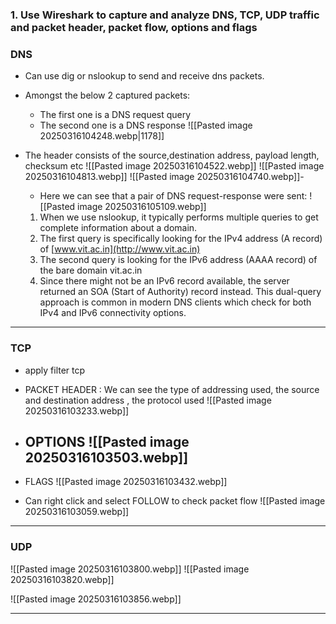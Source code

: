 ### 1. Use Wireshark to capture and analyze DNS, TCP, UDP traffic and packet header, packet flow, options and flags
	
### DNS

- Can use dig or nslookup to send and receive dns packets.
- Amongst the below 2 captured packets:
	- The first one is a DNS request query
	- The second one is a DNS response
	![[Pasted image 20250316104248.webp|1178]]
	
- The header consists of the source,destination address, payload length, checksum etc
	![[Pasted image 20250316104522.webp]]
	![[Pasted image 20250316104813.webp]]
	![[Pasted image 20250316104740.webp]]- 
	- Here we can see that a pair of DNS request-response were sent: ![[Pasted image 20250316105109.webp]]
	1. When we use nslookup, it typically performs multiple queries to get complete information about a domain.
	2. The first query is specifically looking for the IPv4 address (A record) of [www.vit.ac.in](http://www.vit.ac.in)
	3. The second query is looking for the IPv6 address (AAAA record) of the bare domain vit.ac.in
	4. Since there might not be an IPv6 record available, the server returned an SOA (Start of Authority) record instead.
	This dual-query approach is common in modern DNS clients which check for both IPv4 and IPv6 connectivity options.

---

### TCP

- apply filter tcp
- PACKET HEADER : We can see the type of addressing used, the source and destination address , the protocol used 
	 ![[Pasted image 20250316103233.webp]]
- OPTIONS
	 ![[Pasted image 20250316103503.webp]]
	- 
- FLAGS
	![[Pasted image 20250316103432.webp]]

- Can right click and select FOLLOW to check packet flow
	![[Pasted image 20250316103059.webp]]


---

### UDP

![[Pasted image 20250316103800.webp]]
![[Pasted image 20250316103820.webp]]

![[Pasted image 20250316103856.webp]]

---
